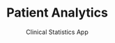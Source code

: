 ---
title: Patient Analytics
subtitle: Clinical Statistics App
website: https://gsuite.google.com/
profession: Web Developer & Systems Integration
---